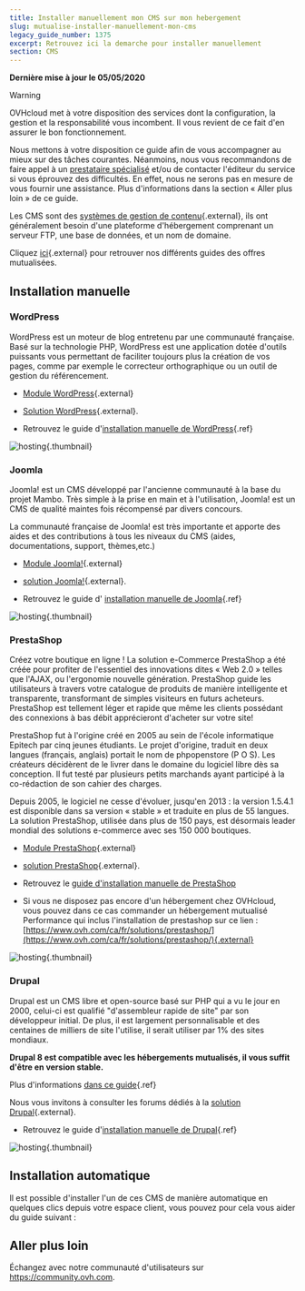 ```yaml
---
title: Installer manuellement mon CMS sur mon hebergement
slug: mutualise-installer-manuellement-mon-cms
legacy_guide_number: 1375
excerpt: Retrouvez ici la demarche pour installer manuellement
section: CMS
---
```


**Dernière mise à jour le 05/05/2020**

> [!warning]
>
> OVHcloud met à votre disposition des services dont la configuration, la gestion et la responsabilité vous incombent. Il vous revient de ce fait d'en assurer le bon fonctionnement.
> 
> Nous mettons à votre disposition ce guide afin de vous accompagner au mieux sur des tâches courantes. Néanmoins, nous vous recommandons de faire appel à un [prestataire spécialisé](https://partner.ovhcloud.com/fr-ca/) et/ou de contacter l'éditeur du service si vous éprouvez des difficultés. En effet, nous ne serons pas en mesure de vous fournir une assistance. Plus d'informations dans la section « Aller plus loin » de ce guide.
> 

Les CMS sont des [systèmes de gestion de contenu](https://fr.wikipedia.org/wiki/Syst%C3%A8me_de_gestion_de_contenu){.external}, ils ont généralement besoin d'une plateforme d'hébergement comprenant un serveur FTP, une base de données, et un nom de domaine.

Cliquez [ici](http://www.ovh.com/ca/fr/hebergement-web/faq){.external} pour retrouver nos différents guides des offres mutualisées.


## Installation manuelle

### WordPress
WordPress est un moteur de blog entretenu par une communauté française. Basé sur la technologie PHP, WordPress est une application dotée d'outils puissants vous permettant de faciliter toujours plus la création de vos pages, comme par exemple le correcteur orthographique ou un outil de gestion du référencement.

- [Module WordPress](http://www.ovh.com/ca/fr/items/modules/blogs/word_press.xml){.external}

- [Solution WordPress](http://www.wordpress-fr.net/){.external}.

- Retrouvez le guide d'[installation manuelle de WordPress](../installer-manuellement-wordpress/){.ref}


![hosting](images/3379.png){.thumbnail}


### Joomla
Joomla! est un CMS développé par l'ancienne communauté à la base du projet Mambo. Très simple à la prise en main et à l'utilisation, Joomla! est un CMS de qualité maintes fois récompensé par divers concours.

La communauté française de Joomla! est très importante et apporte des aides et des contributions à tous les niveaux du CMS (aides, documentations, support, thèmes,etc.)

- [Module Joomla!](http://www.ovh.com/ca/fr/items/modules/cms/joomla.xml){.external}

- [solution Joomla!](http://www.joomla.ca/){.external}.

- Retrouvez le guide d' [installation manuelle de Joomla](../installer-manuellement-joomla/){.ref}


![hosting](images/3380.png){.thumbnail}


### PrestaShop
Créez votre boutique en ligne ! La solution e-Commerce PrestaShop a été créée pour profiter de l'essentiel des innovations dites « Web 2.0 » telles que l'AJAX, ou l'ergonomie nouvelle génération. PrestaShop guide les utilisateurs à travers votre catalogue de produits de manière intelligente et transparente, transformant de simples visiteurs en futurs acheteurs. PrestaShop est tellement léger et rapide que même les clients possédant des connexions à bas débit apprécieront d'acheter sur votre site!

PrestaShop fut à l'origine créé en 2005 au sein de l'école informatique Epitech par cinq jeunes étudiants. Le projet d'origine, traduit en deux langues (français, anglais) portait le nom de phpopenstore (P O S). Les créateurs décidèrent de le livrer dans le domaine du logiciel libre dès sa conception. Il fut testé par plusieurs petits marchands ayant participé à la co-rédaction de son cahier des charges.

Depuis 2005, le logiciel ne cesse d'évoluer, jusqu'en 2013 : la version 1.5.4.1 est disponible dans sa version « stable » et traduite en plus de 55 langues. La solution PrestaShop, utilisée dans plus de 150 pays, est désormais leader mondial des solutions e-commerce avec ses 150 000 boutiques.

- [Module PrestaShop](http://www.ovh.com/ca/fr/items/modules/ecommerce/prestashop-2.xml){.external}

- [solution PrestaShop](https://www.prestashop.com/forums/){.external}.

- Retrouvez le [guide d'installation manuelle de PrestaShop](../installer-manuellement-prestashop/)
- Si vous ne disposez pas encore d'un hébergement chez OVHcloud, vous pouvez dans ce cas commander un hébergement mutualisé Performance qui inclus l'installation de prestashop sur ce lien : [https://www.ovh.com/ca/fr/solutions/prestashop/](https://www.ovh.com/ca/fr/solutions/prestashop/){.external}


![hosting](images/3381.png){.thumbnail}


### Drupal
Drupal est un CMS libre et open-source basé sur PHP qui a vu le jour en 2000, celui-ci est qualifié "d'assembleur rapide de site" par son développeur initial. De plus, il est largement personnalisable et des centaines de milliers de site l'utilise, il serait utiliser par 1% des sites mondiaux.

**Drupal 8 est compatible avec les hébergements mutualisés, il vous suffit d'être en version stable.**

Plus d'informations [dans ce guide](../modifier-lenvironnement-dexecution-de-mon-hebergement-web/#modifier-la-configuration-de-lhebergement-web-depuis-lespace-client){.ref}

Nous vous invitons à consulter les forums dédiés à la [solution Drupal](http://drupal.com/){.external}.

- Retrouvez le guide d'[installation manuelle de Drupal](../installer-manuellement-drupal/){.ref}


![hosting](images/3382.png){.thumbnail}


## Installation automatique
Il est possible d'installer l'un de ces CMS de manière automatique en quelques clics depuis votre espace client, vous pouvez pour cela vous aider du guide suivant : [](../modules-en-1-clic/)

## Aller plus loin

Échangez avec notre communauté d'utilisateurs sur <https://community.ovh.com>.
